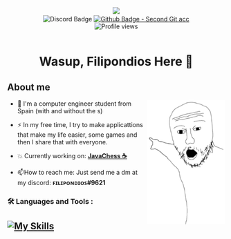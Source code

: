 <div class="first-look" align="center">
    <img src="https://media3.giphy.com/media/KJmbSTSyIzetubNgJ5/giphy.gif?cid=790b76112d0fc2cd68e09ce9d1506f0ab99d7ff5d1196ed1&rid=giphy.gif&ct=s" width="150"></img>
</div>

<div id="badges" align="center">
  <a>
    <img src="https://img.shields.io/badge/Discord-blue?color=738adb&label=Filipondios-9621&logo=discord&logoColor=white&style=for-the-badge" alt="Discord Badge"/>
  </a>
  <a href="https://github.com/dpv927">
    <img src="https://img.shields.io/badge/Github-grey?style=for-the-badge&logo=github&label=dvp927&color=df967f" alt="Github Badge - Second Git acc"/>
  </a>
</div>

<div id="badges" align="center">
  <img src="https://komarev.com/ghpvc/?username=filipondios&style=for-the-badge&color=007ec6" alt="Profile views"/>
</div>

<br>

<h1 align="center">Wasup, Filipondios Here 🗿</h1>

## About me

<img align=right src="wo1.png" width=180></img>

- :telescope: I'm a computer engineer student from Spain (with and without the s)

- :zap: In my free time, I try to make applicattions that make my life easier, some games and then I share that with everyone.

- :boom: Currently working on: <b><a href="https://github.com/Filipondios/JavaChess">JavaChess ☕</a></b>

- :mailbox:How to reach me: Just send me a dm at my discord: <b>ꜰɪʟɪᴘᴏɴᴅɪᴏꜱ#9621</b>

### :hammer_and_wrench: Languages and Tools :

[![My Skills](https://skillicons.dev/icons?i=java,bash,rust,python,html,css,js,git,vscode,idea,neovim)](https://skillicons.dev)
---

